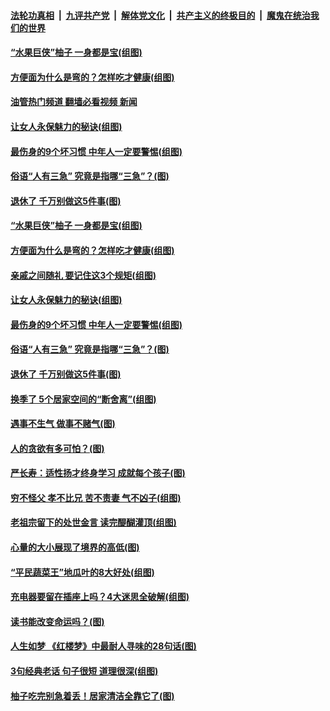 ####  [法轮功真相](../../../../basic/blob/master/README.md?t=09152001) &nbsp;|&nbsp; [九评共产党](../../../../9ping.md/blob/master/README.md?t=09152001) &nbsp;|&nbsp; [解体党文化](../../../../jtdwh.md/blob/master/README.md?t=09152001)  &nbsp;|&nbsp; [共产主义的终极目的](../../../../gczydzjmd.md/blob/master/README.md?t=09152001) &nbsp;|&nbsp; [魔鬼在统治我们的世界](../../../../mgztzwmdsj.md/blob/master/README.md?t=09152001) 

#### [“水果巨侠”柚子 一身都是宝(组图)](../pages/p8/1016493.md?t=09152001) 

#### [方便面为什么是弯的？怎样吃才健康(组图)](../pages/p8/1016701.md?t=09152001) 

#### [油管热门频道 翻墙必看视频 新闻](http://45.76.130.85:81/youtube.html?09152001)

#### [让女人永保魅力的秘诀(组图)](../pages/p8/1016656.md?t=09152001) 

#### [最伤身的9个坏习惯 中年人一定要警惕(组图)](../pages/p8/1016628.md?t=09152001) 

#### [俗语“人有三急” 究竟是指哪“三急”？(图)](../pages/p8/1016620.md?t=09152001) 

#### [退休了 千万别做这5件事(图)](../pages/p8/1016442.md?t=09152001) 

#### [“水果巨侠”柚子 一身都是宝(组图)](../pages/p8/1016493.md?t=09152001) 

#### [方便面为什么是弯的？怎样吃才健康(组图)](../pages/p8/1016701.md?t=09152001) 

#### [亲戚之间随礼 要记住这3个规矩(组图)](../pages/p8/1016665.md?t=09152001) 

#### [让女人永保魅力的秘诀(组图)](../pages/p8/1016656.md?t=09152001) 

#### [最伤身的9个坏习惯 中年人一定要警惕(组图)](../pages/p8/1016628.md?t=09152001) 

#### [俗语“人有三急” 究竟是指哪“三急”？(图)](../pages/p8/1016620.md?t=09152001) 

#### [退休了 千万别做这5件事(图)](../pages/p8/1016442.md?t=09152001) 

#### [换季了 5个居家空间的“断舍离”(组图)](../pages/p8/1015690.md?t=09152001) 

#### [遇事不生气 做事不赌气(图)](../pages/p8/1016440.md?t=09152001) 

#### [人的贪欲有多可怕？(图)](../pages/p8/1016456.md?t=09152001) 

#### [严长寿：适性扬才终身学习 成就每个孩子(图)](../pages/p8/1015319.md?t=09152001) 

#### [穷不怪父 孝不比兄 苦不责妻 气不凶子(组图)](../pages/p8/1016125.md?t=09152001) 

#### [老祖宗留下的处世金言 读完醍醐灌顶(组图)](../pages/p8/1016436.md?t=09152001) 

#### [心量的大小展现了境界的高低(图)](../pages/p8/1016389.md?t=09152001) 

#### [“平民蔬菜王”地瓜叶的8大好处(组图)](../pages/p8/1015693.md?t=09152001) 

#### [充电器要留在插座上吗？4大迷思全破解(组图)](../pages/p8/1015687.md?t=09152001) 

#### [读书能改变命运吗？(图)](../pages/p8/1016383.md?t=09152001) 

#### [人生如梦 《红楼梦》中最耐人寻味的28句话(图)](../pages/p8/1016359.md?t=09152001) 

#### [3句经典老话 句子很短 道理很深(组图)](../pages/p8/1015361.md?t=09152001) 

#### [柚子吃完别急着丢！居家清洁全靠它了(图)](../pages/p8/1016194.md?t=09152001) 

<img src='http://gfw-breaker.win/goodnews/indexes/p8.md' width='0px' height='0px'/>
